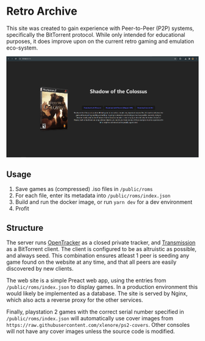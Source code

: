 # Retro Archive
This site was created to gain experience with Peer-to-Peer (P2P) systems, specifically the BitTorrent protocol. While only intended for educational purposes, it does improve upon on the current retro gaming and emulation eco-system.  

![Image preview of site](preview.png)

## Usage
1. Save games as (compressed) .iso files in `/public/roms`
2. For each file, enter its metadata into `/public/roms/index.json`
2. Build and run the docker image, or run `yarn dev` for a dev environment
3. Profit

## Structure
The server runs [OpenTracker](https://erdgeist.org/arts/software/opentracker/) as a closed private tracker, and [Transmission](https://transmissionbt.com/) as a BitTorrent client. The client is configured to be as altruistic as possible, and always seed. This combination ensures atleast 1 peer is seeding any game found on the website at any time, and that all peers are easily discovered by new clients. 

The web site is a simple Preact web app, using the entries from `/public/roms/index.json` to display games. In a production environment this would likely be implemented as a database. The site is served by Nginx, which also acts a reverse proxy for the other services.

Finally, playstation 2 games with the correct serial number specified in `/public/roms/index.json` will automatically use cover images from `https://raw.githubusercontent.com/xlenore/ps2-covers`. Other consoles will not have any cover images unless the source code is modified.
